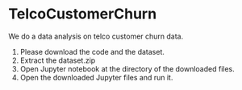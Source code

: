 # TelcoCustomerChurn
We do a data analysis on telco customer churn data.

1) Please download the code and the dataset.
2) Extract the dataset.zip
3) Open Jupyter notebook at the directory of the downloaded files.
4) Open the downloaded Jupyter files and run it.
